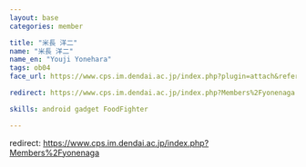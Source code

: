 ```yaml
---
layout: base
categories: member

title: "米長 洋二"
name: "米長 洋二"
name_en: "Youji Yonehara"
tags: ob04
face_url: https://www.cps.im.dendai.ac.jp/index.php?plugin=attach&refer=Members&openfile=nowprinting.png

redirect: https://www.cps.im.dendai.ac.jp/index.php?Members%2Fyonenaga

skills: android gadget FoodFighter

---
```


redirect: https://www.cps.im.dendai.ac.jp/index.php?Members%2Fyonenaga

